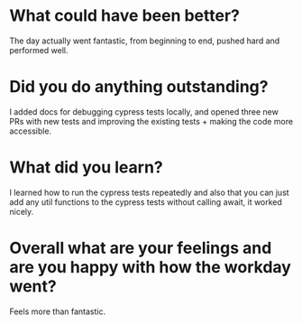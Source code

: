 # What could have been better?

The day actually went fantastic, from beginning to end, pushed hard and performed well.

# Did you do anything outstanding?

I added docs for debugging cypress tests locally, and opened three new PRs with new tests and improving the existing tests + making the code more accessible.

# What did you learn?

I learned how to run the cypress tests repeatedly and also that you can just add any util functions to the cypress tests without calling await, it worked nicely.

# Overall what are your feelings and are you happy with how the workday went?

Feels more than fantastic.

